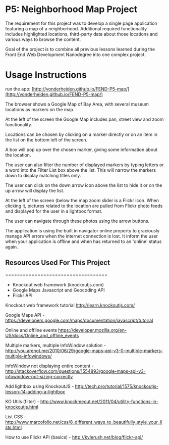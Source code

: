 P5: Neighborhood Map Project 
============================
The requirement for this project was to develop a single page application featuring a map of a neighborhood. Additional required functionality includes highlighted locations, third-party data about those locations and various ways to browse the content.

Goal of the project is to combine all previous lessons learned during the Front End Web Development Nanodegree into one complex project.


Usage Instructions
==================
run the app: [http://vonderheiden.github.io/FEND-P5-map/](http://vonderheiden.github.io/FEND-P5-map/)

The browser shows a Google Map of Bay Area, with several museum locations as markers on the map. 

At the left of the screen the Google Map includes pan, street view and zoom functionality.

Locations can be chosen by clicking on a marker directly or on an item in the list on the bottom left of the screen.

A box will pop up over the chosen marker, giving some information about the location.

The user can also filter the number of displayed markers by typing letters or a word into the Filter List box above the list. This will narrow the markers down to display matching titles only.

The user can click on the down arrow icon above the list to hide it or on the up arrow will display the list.

At the left of the screen (below the map zoom slider is a Flickr icon. When clicking it, pictures related to the location are pulled from Flickr photo feeds and displayed for the user in a lightbox format. 

The user can navigate through these photos using the arrow buttons.

The application is using the built in navigator online property to graciously manage API errors when the internet connection is lost. It inform the user when your application is offline and when has returned to an 'online' status again.


## Resources Used For This Project
===================================
- Knockout web framework (knockoutjs.com)
- Google Maps Javascript and Geocoding API
- Flickr API

Knockout web framework tutorial
http://learn.knockoutjs.com/

Google Maps API -
https://developers.google.com/maps/documentation/javascript/tutorial

Online and offline events
https://developer.mozilla.org/en-US/docs/Online_and_offline_events

Multiple markers, multiple InfoWindow solution -
http://you.arenot.me/2010/06/29/google-maps-api-v3-0-multiple-markers-multiple-infowindows/

InfoWindow not displaying entire content -
http://stackoverflow.com/questions/1554893/google-maps-api-v3-infowindow-not-sizing-correctly

Add lightbox using KnockoutJS -
http://tech.pro/tutorial/1575/knockoutjs-lesson-14-adding-a-lightbox

KO Utils (filter) -
http://www.knockmeout.net/2011/04/utility-functions-in-knockoutjs.html

List CSS -
http://www.marcofolio.net/css/8_different_ways_to_beautifully_style_your_lists.html

How to use Flickr API (basics) -
http://kylerush.net/blog/flickr-api/

